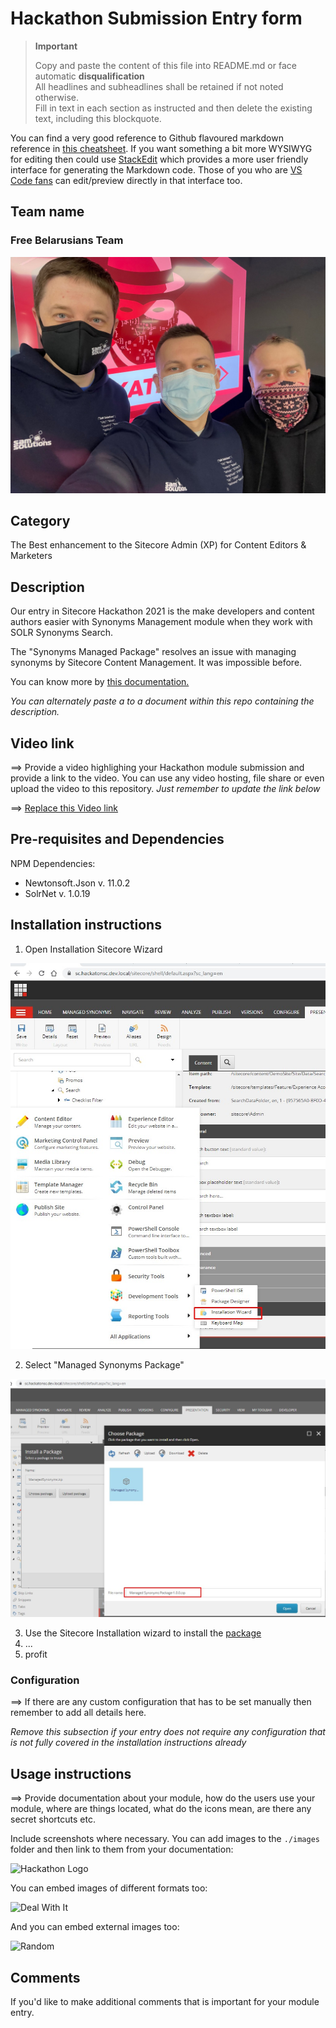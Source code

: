# Hackathon Submission Entry form

> __Important__  
> 
> Copy and paste the content of this file into README.md or face automatic __disqualification__  
> All headlines and subheadlines shall be retained if not noted otherwise.  
> Fill in text in each section as instructed and then delete the existing text, including this blockquote.

You can find a very good reference to Github flavoured markdown reference in [this cheatsheet](https://github.com/adam-p/markdown-here/wiki/Markdown-Cheatsheet). If you want something a bit more WYSIWYG for editing then could use [StackEdit](https://stackedit.io/app) which provides a more user friendly interface for generating the Markdown code. Those of you who are [VS Code fans](https://code.visualstudio.com/docs/languages/markdown#_markdown-preview) can edit/preview directly in that interface too.

## Team name

### **Free Belarusians Team**

![Hackathon team](docs/images/Hackathon-selfie.jpg?raw=true "Hackathon team")

## Category
The Best enhancement to the Sitecore Admin (XP) for Content Editors & Marketers

## Description
Our entry in Sitecore Hackathon 2021 is the make developers and content authors easier with Synonyms Management module when they work with SOLR Synonyms Search. 

The "Synonyms Managed Package" resolves an issue with managing synonyms by Sitecore Content Management. It was impossible before. 

You can know more by [this documentation.](/SynonymsManagedModule.md)

_You can alternately paste a  to a document within this repo containing the description._

## Video link
⟹ Provide a video highlighing your Hackathon module submission and provide a link to the video. You can use any video hosting, file share or even upload the video to this repository. _Just remember to update the link below_

⟹ [Replace this Video link](#video-link)



## Pre-requisites and Dependencies

NPM Dependencies: 

- Newtonsoft.Json v. 11.0.2
- SolrNet v. 1.0.19

## Installation instructions
 
1. Open Installation Sitecore Wizard 

 ![Package Installation wizard ](/docs/images/installation-wizzard.jpg)

2. Select "Managed Synonyms Package"

 ![Select appropriate package ](/docs/images/package-window.jpg)
 <!-- Finished here -->

3. Use the Sitecore Installation wizard to install the [package](#link-to-package)
4. ...
5. profit

### Configuration
⟹ If there are any custom configuration that has to be set manually then remember to add all details here.

_Remove this subsection if your entry does not require any configuration that is not fully covered in the installation instructions already_

## Usage instructions
⟹ Provide documentation about your module, how do the users use your module, where are things located, what do the icons mean, are there any secret shortcuts etc.

Include screenshots where necessary. You can add images to the `./images` folder and then link to them from your documentation:

![Hackathon Logo](docs/images/hackathon.png?raw=true "Hackathon Logo")

You can embed images of different formats too:

![Deal With It](docs/images/deal-with-it.gif?raw=true "Deal With It")

And you can embed external images too:

![Random](https://thiscatdoesnotexist.com/)

## Comments
If you'd like to make additional comments that is important for your module entry.
